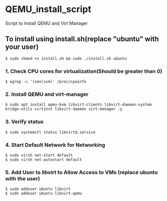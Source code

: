 # QEMU_install_script
Script to install QEMU and Virt Manager

## To install using install.sh(replace "ubuntu" with your user)
```
$ sudo chmod +x install.sh && sudo ./install.sh ubuntu
```


### 1. Check CPU cores for virtualization(Should be greater than 0)

```
$ egrep -c '(vmx|svm)' /proc/cpuinfo
```

### 2. Install QEMU and virt-manager

```
$ sudo apt install qemu-kvm libvirt-clients libvirt-daemon-system bridge-utils virtinst libvirt-daemon virt-manager -y
```

### 3. Verify status

```
$ sudo systemctl status libvirtd.service
```

### 4. Start Default Network for Networking

```
$ sudo virsh net-start default
$ sudo virsh net-autostart default
```

### 5. Add User to libvirt to Allow Access to VMs (replace ubuntu with the user)

```
$ sudo adduser ubuntu libvirt
$ sudo adduser ubuntu libvirt-qemu
```
